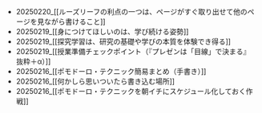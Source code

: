 - 20250220_[[ルーズリーフの利点の一つは、ページがすぐ取り出せて他のページを見ながら書けること]]
- 20250219_[[身につけてほしいのは、学び続ける姿勢]]
- 20250219_[[探究学習は、研究の基礎や学びの本質を体験でき得る]]
- 20250219_[[授業準備チェックポイント（『プレゼンは「目線」で決まる』抜粋＋α）]]
- 20250216_[[ポモドーロ・テクニック簡易まとめ（手書き）]]
- 20250216_[[何かしら思いついたら書き込む場所]]
- 20250216_[[ポモドーロ・テクニックを朝イチにスケジュール化しておく作戦]]

<!--
[[「この授業で伝えたい一つの"アイデア"はなにか？」をもとに組み立てるのん、どうやろう？]]
[[「何を教えるか」「どう教えるか」「なぜ教えるか」]]
[[「情報カード」の検索結果からトピックノートを作る]]
[[「丁寧に生きる」について考える]]
[[# 平方完成をとことんわかりやすく解説する ①等しければなんでもアリな式変形]]
[[# 平方完成をとことんわかりやすく解説する ②カギとなる「2乗の因数分解」]]
[[#05:15 FreeWriting]]
[[🗺️数学という教科を通して、なにを伝えたいか？なにを身につけてほしいか？]]
[[1ヶ所にメモを書き連ねていって、それを他の場所に適宜コピー]]
[[1年4組の最後に話したこと]]
[[2022-05-19]]
[[AIが発展してきたからこその倫理学]]
[[Dynalist(アウトライナー )でタスク・プロジェクト管理、デイリータスクリストで今日一日の切り分けと、タスクの実行管理]]
[[Dynalistジャーナル案 2020夏]]
[[MapOfContents的ブログ記事というアイデアを試す]]
[[MOCをJohnny.Decimalで分類する？]]
[[New page]]
[[NoteAlways]]
[[NoteAlwaysは、「書くのに優れた紙」のような存在なので、紙として扱う]]
[[NotePlan]]
[[NotePlanのMacアプリβ版に、BackLinkが実装]]
[[NotePlanはプロジェクトをとても扱いやすい]]
[[NoteShelfとGoodNotes5の検索の仕様の違い]]
[[Outlinelyは、アウトライナー 機能を持ったテキストエディタ]]
[[porter]]
[[RoamResearchでは、ある部分を切り出して独立させる必要はない]]
[[RoamResearchでは、項目の移動をせずに済む]]
[[RoemResearchでは、インデントによるまとまりの中に同じ言葉が出てきても、リンクにするのは上位階層のもののみに]]
[[Scrapbox→Markdownに変換して1writerに→Evernoteへ]]
[[Scrapboxでカレンダー表示を実現させる]]
[[Scrapboxでタスク・プロジェクト管理]]
[[Scrapboxでタスクシュートの実装案]]
[[Scrapboxでタスクシュートをできるように]]
[[Scrapboxでのタグ]]
[[Scrapboxでのタスク管理に書くこと]]
[[Scrapboxでは、とりあえず書いて切り出す]]
[[Scrapboxでは、一日のタスク量をあらかじめ把握してタスクを割り振るために使う]]
[[ScrapboxとかEvernoteのタグがついてるページが多すぎる感]]
[[Scrapboxについての連載]]
[[Scrapboxにて、関連ページでブログを書く]]
[[Scrapboxにてフリーライティング]]
[[Scrapboxによって、フローとストックではなくなった]]
[[Scrapboxにログためるのん、各種ログのタイトルは、日付を後に、、、せんでも、あるページにリンク貼りたいなら、ログの種類から記入し始める]]
[[Scrapboxにログを残していこうと考え中]]
[[Scrapboxのユニークさ]]
[[Scrapboxは、情報カードのスクラップブック]]
[[ScrapboxはiOSで使うにはInboxには向いてないのかも]]
[[Scrapboxを外付けキーボードで試す]]
[[slackにて連携中]]
[[Textwellを、メモを束ねる場に]]
[[Textwellを常に表示させておき、すぐに書き込む。]]
[[WILLPOWERとデイリータスクリスト]]
[[アイデアの類はdynalist、というか、もうすべてdynalistにしたい]]
[[アドラー心理学]]
[[アドラー心理学のLIFE TASK]]
[[アドラー心理学の視点は、長期的]]
[[アドラー心理学は、実生活での検証が不可欠]]
[[あるいは、理解するために必要な心構え的なものについて。]]
[[あわてずに、整理する時間]]
[[うちあわせCast 第三十二回の感想]]
[[お金の管理、カード利用締め日の翌日に]]
[[コーヒーノート、今はEvernoteに書いていってるけど、Scrapboxに移そう。]]
[[コーヒー豆の焙煎として、最低限記録を残しておきたいのは、「焙煎時間」「焙煎度合」「淹れた日時」「味の分析」かな。]]
[[コラム：変わる変わるタスク管理〜一個人の、知的生産・タスク管理の技術⑦〜]]
[[シェイクにはトピックを「消す」ってのがけっこう大事な気がする]]
[[シェイクをするにはキーボードショートカットを使えるようになることが一番大事]]
[[ショートカットを使って、一問一答形式にして答えの保存場所を変えながら日記を書く]]
[[ショートカットを使って、質問項目によって保存先を分けつつ日記を書く]]
[[すぐに書き込む場所を持っておく。それを見返し、処理する時間もとっておく。]]
[[すべてをうけいれよう。]]
[[ズボンのサイズ]]
[[ズボンのサイズ2022]]
[[タイトルなし、見出しのない文章未満メモ]]
[[だいぶ情報として古くなってるページは、リファクタリングが必要なのか、それとも新たに書いたほうがいいのか]]
[[たすくまのタスク名に絵文字を使うことによる恩恵3つ]]
[[たすくま専用として旧iPhoneを使うと、むちゃくちゃ快適]]
[[タスク管理　2018→2019]]
[[タスク管理まわりの振り返りエントリ 2019:1:17]]
[[タスク管理をScrapboxからBearに乗り換えてみたけど]]
[[タスク管理をScrapboxからBearに乗り換えてみたけど、やはりScrapbox]]
[[たまにはフリーライティング 2018:07:10、2018:07:11]]
[[たまにはフリーライティング 20180710、2018:07:11]]
[[デイリータスクリストは、やることの把握が大きな役割やけど、できたことの記録と実感も大きな役割]]
[[テキストエディタ javascriptで、todo.txtにタスクシュートを加えるって方針で、ウェブアプリ作られんかなぁ。]]
[[テキストをポストするならtextwellから、写真は写真アプリからOpen In…で。]]
[[どっちのプロジェクトにも置いときたい問題]]
[[ナポリ ピザ生地]]
[[ノートによるタスクシュート]]
[[ノートを手帳として使うときのアイデアたち]]
[[パッて思いついたものと、そこからするすると思考が進むもの。小さな断片と大きな断片。それを捕まえる、情報カード、アウトライナー、からのScrapbox。]]
[[バレットジャーナル各ページの役割と要点まとめ（手書き）]]
[[ピーター・F・ドラッカー]]
[[ひとりslackの効用]]
[[ブラジル☆ダテーラ Sweet Yellow]]
[[フリーライティングから何かしら生まれやすいのは、Scrapboxかもしれない]]
[[ブログ、何を書こうかなぁ。アウトライナーについて、もうちょっと書こうかしら。というフリーライディング]]
[[ブログは、思いついたことを書き綴る場所]]
[[ブログを10年続けて、僕が考えたこと]]
[[ブログ記事をScrapboxに入れるか否か]]
[[ペンの色にPDCAを割り当てる 手帳の書き方]]
[[ポリアの問いかけ]]
[[ポリアの問いかけのような、問題を考える上での有効な問いかけをもとに授業を構成するのはどうか]]
[[マークダウン をリッチテキストに変換してEvernoteに保存するなら、1Writerが良さげ]]
[[マニャーナの法則]]
[[まわしやすい、まわすためのPDCAのかたち]]
[[ミナペルホネンの肩掛けにもなるシンプルな手提げカバン]]
[[ミナペルホネンの卵型の手さげカバン]]
[[メディアマーカーからの移行先、どうしようかな？]]
[[メモは見返す仕組みが大事。「見返す時間を設ける」か、「勝手に目に入るようにする」か]]
[[メモも文章もScrapboxへ放り込んで、混沌を受け入れる]]
[[メモをtrelloにためるのはいい。が、そのあとどうすればいいかやねんなぁ。]]
[[メモ放り込むのはworkflowyにして、タグつけて放り込んだら、そのタグで検索した状態のページを表示される、って仕様はどうかなぁ。]]
[[モジュール授業案（進むスピード分けて、テストは統一で）]]
[[ログ、たすくまとslackの二本柱でいくのがいいのかなぁ]]
[[ログ用のプロジェクトを、Inbox的に扱う]]
[[意志力とシステム1・システム2]]
[[一回一回の授業に、ストーリーを]]
[[一週間ごとの未来タスクを付箋で扱う]]
[[過去のカードをなんとなしに見返していると]]
[[過去のメモを読み返しても、再編集するに至らないのはなんでか]]
[[画像をリサイズしてGyazoにアップし、そのurlをマークダウン形式で取得して共有を開くショートカット]]
[[各iPadで使える手書きアプリの、個人的な印象(NoteAlwaysGoodNotes5Noteshelfメモ)]]
[[学びは常に開かれていることを伝えたい]]
[[願望もどんどんタスク管理と同じアウトライナーに入れていこうか]]
[[基本、もうOpenInとショートカットでいいや。選択→共有→ショートカットで。]]
[[共同作業における、チェックリストの一番の効能]]
[[筋力系のトレーニング]]
[[緊急か重要かは、それぞれ個別に問うのが良さそう]]
[[君たちはどう生きるか書評]]
[[計画とフィードバックはセットで考えないと、意味をなさない。]]
[[軽い気持ちで案件をあげるべきではない]]
[[結びつくのがページとページか、要素と要素か]]
[[原稿には、原稿タグをつける]]
[[現状、たすくまを使わずに手帳で日々がまわっているわけ]]
[[硬直マインドセット]]
[[細かなメモ]]
[[細かなメモは、Scrapbox→Dynalistにまかせることに]]
[[細かなメモは、増えすぎるとまずい。からこそ、束ねて減らす]]
[[細かなメモ専用ページ]]
[[細かめのメモを「Scrapbox」に入れていってどうなるもんか？活用にScrapboxは使えるか？→いや、やっぱ情報カードや]]
[[菜々ちゃんこのちゃんの誕生日にゆきちゃんに送る手紙に書くこと]]
[[仕事とプライベート両方の週次レビューをする]]
[[仕事の責任を果たすのと、方向転換して続けれなくなるのは両立する]]
[[仕事の毎日ルーティンにしたいこと]]
[[仕事をする上での注意事項]]
[[仕事を進めるちょっとしたハック20241228]]
[[紙のノートでタスクシュート記入案]]
[[紙を元に考える、Dynalistをバレットジャーナルとして使う方針]]
[[自分や家族のことに関する情報を一つのプロジェクトにぶち込んで、何か自分や家族のことに関することを考える際にはそのプロジェクトでおこなう]]
[[失敗に関してはチャンスは与えるけれども、常々言うてたことは守らせるのが、指導というもの]]
[[手書きでのルーティン管理の手間を少なくする方法]]
[[手帳にて「デイリーPDCAノート」と、情報カードへの転記について]]
[[手帳の記入について 書くタイミングによって色分けする]]
[[授業のテーマとその振り返り 10月考査まで]]
[[授業の研究]]
[[授業の振り返りの振り返り方について]]
[[授業を向上させていきたいのであれば、それをブログで発信する？]]
[[授業終わりの提出プリントで、その授業の内容の「なぜ？」を問う]]
[[授業準備であわてないために]]
[[授業準備参照リストver01]]
[[終わるまでやるのではなく、タイムリミットを設けてその時間までやる]]
[[習慣化のスタートは、「時間の確保」から]]
[[週次レビューで把握するものと、計画を立てる順番と]]
[[処理待ちのメモをなくしたいがために、ぼくは放り込む方式にしたのだろう。]]
[[書いたメモの扱いは、書くことと処理することの習慣化が必要]]
[[書きたいことの全容が大きすぎて、かけない問題]]
[[書きためた着想メモの見返す機会を、仕組みをどう作るか]]
[[書く道具と書き手である自分との相互作用]]
[[常にアウトライナーを開いておく、って]]
[[常時表示させておくのは、Textwellかなぁ。]]
[[常体は書きやすいけど、そのまま敬体には変換しにくい。常体と敬体で文章が異なるから 5:6]]
[[情報カード、Scrapbox、WorkFlowy・Bear、Evernoteの、それぞれの役割]]
[[新規作成では「+」ボタンを使わずデイリーページから切り出し、追記時もブラケット内から目当てのページを呼び出す]]
[[数学という教科を通して、なにを伝えたいか？なにを身につけてほしいか？授業のを基盤に]]
[[数学についてのストーリー案]]
[[数学についてブログで書きたいねんけれども、さて、なにについてかこう？と考えてる時に一つ思いついたのが、いま、学校の授業でやってることについて書くのはどうか]]
[[数学参考書見て思った]]
[[赤ちゃんはいろんなものを遊び道具にすることから、「これは、こう使う」ってのを一度忘れてみるを学んだ]]
[[総学・LHRの教材作成（進路の全体感の説明）]]
[[足跡を残すために、トピックに日付リンクをつける]]
[[他力を自力にし、自分で歩むサポートをする]]
[[体調と習慣]]
[[大学の時の理科の実験の失敗の話が、探究に通ずる]]
[[断片とまとめたもの、どう見分けがつくようにするか]]
[[着想メモは、メインのプロジェクトにメモしてからchoiyakiBoxへ]]
[[着想メモはscrapboxに入れて、リンクによるゆるいつながりに任せる]]
[[着想メモをScrapboxに]]
[[丁寧に生きる]]
[[電子黒板を利用しつつ、生徒の書き写すスピードの違いに対応する黒板の使い方]]
[[同期したい情報は何か？]]
[[日々のメモと週の振り返りを接続する]]
[[日々の改善PDCA]]
[[日々の習慣に対して、PDCAをまわして改善していくのが効果でかいのではないか]]
[[日次スタートとは？]]
[[把握するための「週次レビュー」]]
[[普通科単位制の良さは、生徒にとってと教員にとっての両方を切り分けて考えるべき]]
[[保育園の2019年度行事予定]]
[[望み→行動→フィードバック]]
[[無理に貢献しすぎることはない]]
[[目的論に根ざして考えてみると、少し心が軽くなった]]
[[来年度の手帳まわりどうしようか]]
[[旅行に行ってまで時間に追われることなかれ]]
-->